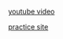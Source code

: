 [youtube video](https://www.youtube.com/watch?v=BpPEoZW5IiY&t=4563s)

[practice site](https://practice.rs/why-exercise.html)
